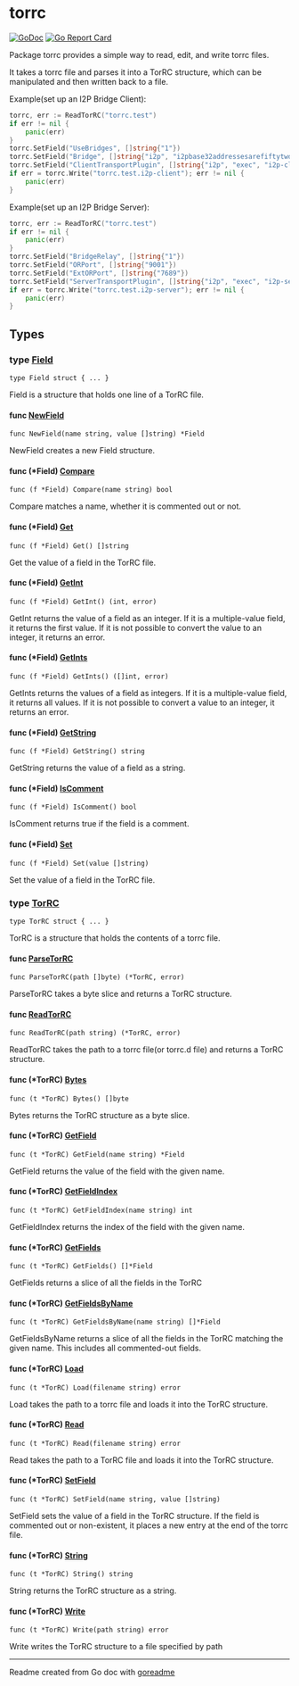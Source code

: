 # torrc

[![GoDoc](https://img.shields.io/badge/pkg.go.dev-doc-blue)](http://pkg.go.dev/github.com/i2p-pt/torrc)
[![Go Report Card](https://goreportcard.com/badge/github.com/i2p-pt/torrc)](https://goreportcard.com/report/github.com/i2p-pt/torrc)

Package torrc provides a simple way to read, edit, and write torrc files.

It takes a torrc file and parses it into a TorRC structure, which can be
manipulated and then written back to a file.

Example(set up an I2P Bridge Client):

```go
torrc, err := ReadTorRC("torrc.test")
if err != nil {
	panic(err)
}
torrc.SetField("UseBridges", []string{"1"})
torrc.SetField("Bridge", []string{"i2p", "i2pbase32addressesarefiftytwocharacterslongenoughok.b32.i2p"})
torrc.SetField("ClientTransportPlugin", []string{"i2p", "exec", "i2p-client"})
if err = torrc.Write("torrc.test.i2p-client"); err != nil {
	panic(err)
}
```

Example(set up an I2P Bridge Server):

```go
torrc, err := ReadTorRC("torrc.test")
if err != nil {
	panic(err)
}
torrc.SetField("BridgeRelay", []string{"1"})
torrc.SetField("ORPort", []string{"9001"})
torrc.SetField("ExtORPort", []string{"7689"})
torrc.SetField("ServerTransportPlugin", []string{"i2p", "exec", "i2p-server"})
if err = torrc.Write("torrc.test.i2p-server"); err != nil {
	panic(err)
}
```

## Types

### type [Field](/field.go#L10)

`type Field struct { ... }`

Field is a structure that holds one line of a TorRC file.

#### func [NewField](/field.go#L82)

`func NewField(name string, value []string) *Field`

NewField creates a new Field structure.

#### func (*Field) [Compare](/field.go#L71)

`func (f *Field) Compare(name string) bool`

Compare matches a name, whether it is commented out or not.

#### func (*Field) [Get](/field.go#L16)

`func (f *Field) Get() []string`

Get the value of a field in the TorRC file.

#### func (*Field) [GetInt](/field.go#L28)

`func (f *Field) GetInt() (int, error)`

GetInt returns the value of a field as an integer. If it is a multiple-value field,
it returns the first value. If it is not possible to convert the value to an integer,
it returns an error.

#### func (*Field) [GetInts](/field.go#L45)

`func (f *Field) GetInts() ([]int, error)`

GetInts returns the values of a field as integers. If it is a multiple-value
field, it returns all values. If it is not possible to convert a value to an
integer, it returns an error.

#### func (*Field) [GetString](/field.go#L21)

`func (f *Field) GetString() string`

GetString returns the value of a field as a string.

#### func (*Field) [IsComment](/field.go#L61)

`func (f *Field) IsComment() bool`

IsComment returns true if the field is a comment.

#### func (*Field) [Set](/field.go#L66)

`func (f *Field) Set(value []string)`

Set the value of a field in the TorRC file.

### type [TorRC](/torrc.go#L40)

`type TorRC struct { ... }`

TorRC is a structure that holds the contents of a torrc file.

#### func [ParseTorRC](/torrc.go#L136)

`func ParseTorRC(path []byte) (*TorRC, error)`

ParseTorRC takes a byte slice and returns a TorRC structure.

#### func [ReadTorRC](/torrc.go#L159)

`func ReadTorRC(path string) (*TorRC, error)`

ReadTorRC takes the path to a torrc file(or torrc.d file) and returns a TorRC
structure.

#### func (*TorRC) [Bytes](/torrc.go#L107)

`func (t *TorRC) Bytes() []byte`

Bytes returns the TorRC structure as a byte slice.

#### func (*TorRC) [GetField](/torrc.go#L55)

`func (t *TorRC) GetField(name string) *Field`

GetField returns the value of the field with the given name.

#### func (*TorRC) [GetFieldIndex](/torrc.go#L45)

`func (t *TorRC) GetFieldIndex(name string) int`

GetFieldIndex returns the index of the field with the given name.

#### func (*TorRC) [GetFields](/torrc.go#L64)

`func (t *TorRC) GetFields() []*Field`

GetFields returns a slice of all the fields in the TorRC

#### func (*TorRC) [GetFieldsByName](/torrc.go#L70)

`func (t *TorRC) GetFieldsByName(name string) []*Field`

GetFieldsByName returns a slice of all the fields in the TorRC matching
the given name. This includes all commented-out fields.

#### func (*TorRC) [Load](/torrc.go#L112)

`func (t *TorRC) Load(filename string) error`

Load takes the path to a torrc file and loads it into the TorRC structure.

#### func (*TorRC) [Read](/torrc.go#L126)

`func (t *TorRC) Read(filename string) error`

Read takes the path to a TorRC file and loads it into the TorRC structure.

#### func (*TorRC) [SetField](/torrc.go#L83)

`func (t *TorRC) SetField(name string, value []string)`

SetField sets the value of a field in the TorRC structure. If the field
is commented out or non-existent, it places a new entry at the end of the
torrc file.

#### func (*TorRC) [String](/torrc.go#L98)

`func (t *TorRC) String() string`

String returns the TorRC structure as a string.

#### func (*TorRC) [Write](/torrc.go#L131)

`func (t *TorRC) Write(path string) error`

Write writes the TorRC structure to a file specified by path

---
Readme created from Go doc with [goreadme](https://github.com/posener/goreadme)
